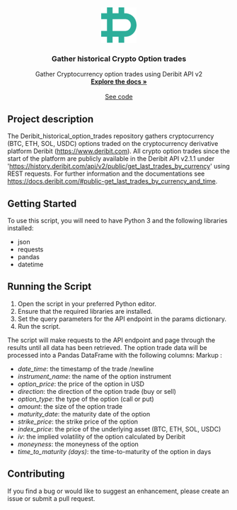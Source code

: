 <a name="readme-top"></a>
<br />
<div align="center">
  <a href="https://github.com/BarendPotijk/Deribit_historical_option_trades/">
    <img src="deribit.png" alt="Logo" width="80" height="80">
  </a>

<h3 align="center">Gather historical Crypto Option trades</h3>

  <p align="center">
    Gather Cryptocurrency option trades using Deribit API v2
    <br />
    <a href="https://github.com/BarendPotijk/Deribit_historical_option_trades/"><strong>Explore the docs »</strong></a>
    <br />
    <br />
    <a href="https://github.com/BarendPotijk/Deribit_historical_option_trades/tree/main/Jupyter%20Notebook.ipynb">See code </a>
  </p>
</div>

## Project description ##
The Deribit_historical_option_trades repository gathers cryptocurrency (BTC, ETH, SOL, USDC) options traded on the cryptocurrency derivative platform Deribit (https://www.deribit.com). 
All crypto option trades since the start of the platform are publicly available in the Deribit API v2.1.1 under 'https://history.deribit.com/api/v2/public/get_last_trades_by_currency' using REST requests. 
For further information and the documentations see https://docs.deribit.com/#public-get_last_trades_by_currency_and_time. 

## Getting Started ##
To use this script, you will need to have Python 3 and the following libraries installed:

  * json
  * requests
  * pandas
  * datetime

## Running the Script ##

  1. Open the script in your preferred Python editor.
  2. Ensure that the required libraries are installed.
  3. Set the query parameters for the API endpoint in the params dictionary.
  4. Run the script.

The script will make requests to the API endpoint and page through the results until all data has been retrieved. The option trade data will be processed into a Pandas DataFrame with the following columns:
Markup :
  * *date_time*: the timestamp of the trade /newline
  * *instrument_name*: the name of the option instrument
  * *option_price*: the price of the option in USD
  * *direction*: the direction of the option trade (buy or sell)
  * *option_type*: the type of the option (call or put)
  * *amount*: the size of the option trade
  * *maturity_date*: the maturity date of the option
  * *strike_price*: the strike price of the option
  * *index_price*: the price of the underlying asset (BTC, ETH, SOL, USDC)
  * *iv*: the implied volatility of the option calculated by Deribit 
  * *moneyness*: the moneyness of the option
  * *time_to_maturity (days)*: the time-to-maturity of the option in days

## Contributing ##
If you find a bug or would like to suggest an enhancement, please create an issue or submit a pull request.
